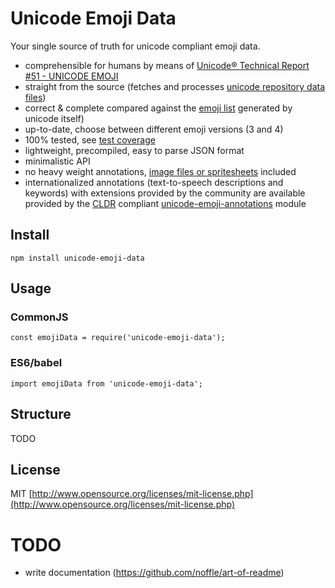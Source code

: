 # Unicode Emoji Data

Your single source of truth for unicode compliant emoji data.
- comprehensible for humans by means of [Unicode® Technical Report #51 - UNICODE EMOJI](http://www.unicode.org/reports/tr51)
- straight from the source (fetches and processes [unicode repository data files](http://unicode.org/Public/emoji/4.0/))
- correct & complete compared against the [emoji list](http://unicode.org/emoji/charts-beta/emoji-list.html) generated by unicode itself)
- up-to-date, choose between different emoji versions (3 and 4)
- 100% tested, see [test coverage](TODO)
- lightweight, precompiled, easy to parse JSON format
- minimalistic API
- no heavy weight annotations, [image files or spritesheets](https://github.com/iamcal/emoji-data) included
- internationalized annotations (text-to-speech descriptions and keywords) with extensions provided by the community are available provided by the [CLDR](http://cldr.unicode.org/) compliant [unicode-emoji-annotations](TODO) module

## Install

`npm install unicode-emoji-data`

## Usage

### CommonJS

`const emojiData = require('unicode-emoji-data');`

### ES6/babel

`import emojiData from 'unicode-emoji-data';`

## Structure

TODO

## License

MIT [http://www.opensource.org/licenses/mit-license.php](http://www.opensource.org/licenses/mit-license.php)

# TODO
- write documentation (https://github.com/noffle/art-of-readme)
